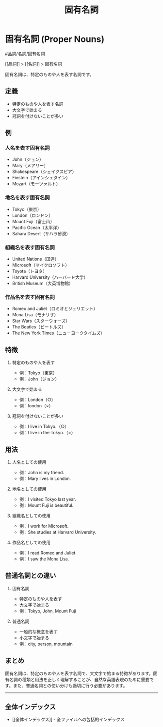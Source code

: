 ﻿---
title: 固有名詞
tags:
  - "#品詞"
  - "#品詞/名詞"
  - "#品詞/名詞/固有名詞"
  - "#名詞/固有名詞"
---

# 固有名詞 (Proper Nouns)

#品詞/名詞/固有名詞

[[品詞]] > [[名詞]] > 固有名詞

固有名詞は、特定のものや人を表す名詞です。

## 定義
- 特定のものや人を表す名詞
- 大文字で始まる
- 冠詞を付けないことが多い

## 例
### 人名を表す固有名詞
- John（ジョン）
- Mary（メアリー）
- Shakespeare（シェイクスピア）
- Einstein（アインシュタイン）
- Mozart（モーツァルト）

### 地名を表す固有名詞
- Tokyo（東京）
- London（ロンドン）
- Mount Fuji（富士山）
- Pacific Ocean（太平洋）
- Sahara Desert（サハラ砂漠）

### 組織名を表す固有名詞
- United Nations（国連）
- Microsoft（マイクロソフト）
- Toyota（トヨタ）
- Harvard University（ハーバード大学）
- British Museum（大英博物館）

### 作品名を表す固有名詞
- Romeo and Juliet（ロミオとジュリエット）
- Mona Lisa（モナリザ）
- Star Wars（スターウォーズ）
- The Beatles（ビートルズ）
- The New York Times（ニューヨークタイムズ）

## 特徴
1. 特定のものや人を表す
   - 例：Tokyo（東京）
   - 例：John（ジョン）

2. 大文字で始まる
   - 例：London（○）
   - 例：london（×）

3. 冠詞を付けないことが多い
   - 例：I live in Tokyo.（○）
   - 例：I live in the Tokyo.（×）

## 用法
1. 人名としての使用
   - 例：John is my friend.
   - 例：Mary lives in London.

2. 地名としての使用
   - 例：I visited Tokyo last year.
   - 例：Mount Fuji is beautiful.

3. 組織名としての使用
   - 例：I work for Microsoft.
   - 例：She studies at Harvard University.

4. 作品名としての使用
   - 例：I read Romeo and Juliet.
   - 例：I saw the Mona Lisa.

## 普通名詞との違い
1. 固有名詞
   - 特定のものや人を表す
   - 大文字で始まる
   - 例：Tokyo, John, Mount Fuji

2. 普通名詞
   - 一般的な概念を表す
   - 小文字で始まる
   - 例：city, person, mountain

## まとめ
固有名詞は、特定のものや人を表す名詞で、大文字で始まる特徴があります。固有名詞の種類と用法を正しく理解することが、自然な英語表現のために重要です。また、普通名詞との使い分けも適切に行う必要があります。

---

## 全体インデックス
- [[全体インデックス]] - 全ファイルへの包括的インデックス 
